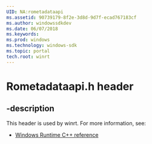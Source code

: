 ```yaml
---
UID: NA:rometadataapi
ms.assetid: 90739179-8f2e-3d8d-9d7f-ecad767183cf
ms.author: windowssdkdev
ms.date: 06/07/2018
ms.keywords: 
ms.prod: windows
ms.technology: windows-sdk
ms.topic: portal
tech.root: winrt
---
```


# Rometadataapi.h header


## -description


This header is used by winrt. For more information, see:

- [Windows Runtime C++ reference](../_winrt/index.md)